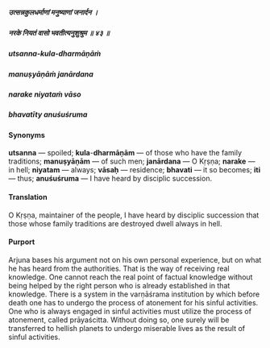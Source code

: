 ##### उत्सन्नकुलधर्माणां मनुष्याणां जनार्दन ।
##### नरके नियतं वासो भवतीत्यनुशुश्रुम ॥ ४३ ॥

##### utsanna-kula-dharmāṇāṁ
##### manuṣyāṇāṁ janārdana
##### narake niyataṁ vāso
##### bhavatīty anuśuśruma

#### Synonyms

**utsanna** — spoiled; **kula**-**dharmāṇām** — of those who have the family traditions; **manuṣyāṇām** — of such men; **janārdana** — O Kṛṣṇa; **narake** — in hell; **niyatam** — always; **vāsaḥ** — residence; **bhavati** — it so becomes; **iti** — thus; **anuśuśruma** — I have heard by disciplic succession.

#### Translation

O Kṛṣṇa, maintainer of the people, I have heard by disciplic succession that those whose family traditions are destroyed dwell always in hell.

#### Purport

Arjuna bases his argument not on his own personal experience, but on what he has heard from the authorities. That is the way of receiving real knowledge. One cannot reach the real point of factual knowledge without being helped by the right person who is already established in that knowledge. There is a system in the varṇāśrama institution by which before death one has to undergo the process of atonement for his sinful activities. One who is always engaged in sinful activities must utilize the process of atonement, called prāyaścitta. Without doing so, one surely will be transferred to hellish planets to undergo miserable lives as the result of sinful activities.